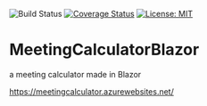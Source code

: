 

![Build Status](https://github.com/mikuam/TicketStore/workflows/.NET%20Core/badge.svg?branch=github-actions) [![Coverage Status](https://coveralls.io/repos/github/mikuam/TicketStore/badge.svg?branch=github-actions)](https://coveralls.io/github/mikuam/TicketStore?branch=github-actions) [![License: MIT](https://img.shields.io/badge/License-MIT-green.svg)](https://github.com/mikuam/TicketStore/blob/master/LICENSE)

# MeetingCalculatorBlazor
a meeting calculator made in Blazor

https://meetingcalculator.azurewebsites.net/
